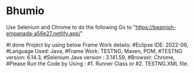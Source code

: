 # Bhumio
Use Selenium and Chrome to do the following
Go to "https://beamish-empanada-a56e27.netlify.app/"

#I done Project by using below Frame Work details: 
#Eclipse IDE: 2022-06,
#Language Used: Java, 
#Frame Work: TESTNG, 
Maven, POM, #TESTNG version: 6.14.3, 
#Selenium Java version : 3.141.59, #Browser: Chrome,
#Please Run the Code by Using : #1. Runner Class or 
#2. TESTNG.XML file.
